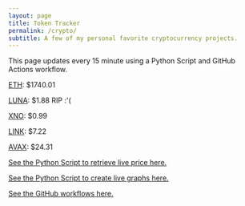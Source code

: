 ```yaml
---
layout: page
title: Token Tracker
permalink: /crypto/
subtitle: A few of my personal favorite cryptocurrency projects.
---
```


 This page updates every 15 minute using a Python Script and GitHub Actions workflow.


<!--BEGINCRYPTOINPUT-->
[ETH](https://smfxfc.github.io/crypto/eth.html): $1740.01

[LUNA](https://smfxfc.github.io/crypto/luna.html): $1.88 RIP :'(

[XNO](https://smfxfc.github.io/crypto/xno.html): $0.99

[LINK](https://smfxfc.github.io/crypto/link.html): $7.22

[AVAX](https://smfxfc.github.io/crypto/avax.html): $24.31

<!--ENDCRYPTOINPUT-->
 
 
[See the Python Script to retrieve live price here.](https://github.com/smfxfc/smfxfc.github.io/blob/master/src/get_cryptos.py)

[See the Python Script to create live graphs here.](https://github.com/smfxfc/smfxfc.github.io/blob/master/src/graph_crypto.py)

[See the GitHub workflows here.](https://github.com/smfxfc/smfxfc.github.io/blob/master/.github/workflows/)
